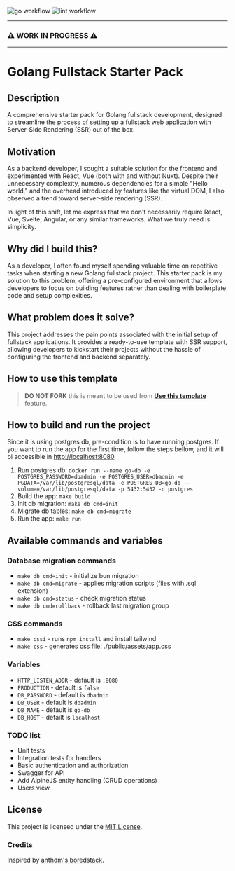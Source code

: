![go workflow](https://github.com/fmiskovic/go-starter/actions/workflows/go-ci.yml/badge.svg)
![lint workflow](https://github.com/fmiskovic/go-starter/actions/workflows/golangci-lint.yml/badge.svg)
___
### ⚠️ WORK IN PROGRESS ⚠️
___
# Golang Fullstack Starter Pack

## Description
A comprehensive starter pack for Golang fullstack development, designed to streamline the process of setting up a fullstack web application with Server-Side Rendering (SSR) out of the box.

## Motivation
As a backend developer, I sought a suitable solution for the frontend and experimented with React, Vue (both with and without Nuxt). Despite their unnecessary complexity, numerous dependencies for a simple "Hello world," and the overhead introduced by features like the virtual DOM, I also observed a trend toward server-side rendering (SSR).

In light of this shift, let me express that we don't necessarily require React, Vue, Svelte, Angular, or any similar frameworks. What we truly need is simplicity.

## Why did I build this?
As a developer, I often found myself spending valuable time on repetitive tasks when starting a new Golang fullstack project. This starter pack is my solution to this problem, offering a pre-configured environment that allows developers to focus on building features rather than dealing with boilerplate code and setup complexities.

## What problem does it solve?
This project addresses the pain points associated with the initial setup of fullstack applications. It provides a ready-to-use template with SSR support, allowing developers to kickstart their projects without the hassle of configuring the frontend and backend separately.

## How to use this template
> **DO NOT FORK** this is meant to be used from **[Use this template](https://github.com/fmiskovic/go-starter/generate)** feature.

## How to build and run the project
Since it is using postgres db, pre-condition is to have running postgres.
If you want to run the app for the first time, follow the steps bellow, and it will bi accessible in [http://localhost:8080](http://localhost:8080)

1) Run postgres db: ```docker run --name go-db -e POSTGRES_PASSWORD=dbadmin -e POSTGRES_USER=dbadmin -e PGDATA=/var/lib/postgresql/data -e POSTGRES_DB=go-db --volume=/var/lib/postgresql/data -p 5432:5432 -d postgres```
2) Build the app: ```make build```
3) Init db migration: ```make db cmd=init```
4) Migrate db tables: ```make db cmd=migrate```
5) Run the app: ```make run```

## Available commands and variables

### Database migration commands
- `make db cmd=init` - initialize bun migration
- `make db cmd=migrate` - applies migration scripts (files with .sql extension)
- `make db cmd=status` - check migration status
- `make db cmd=rollback` - rollback last migration group

### CSS commands
- `make cssi` - runs `npm install` and install tailwind
- `make css` - generates css file: ./public/assets/app.css

### Variables
- `HTTP_LISTEN_ADDR`  - default is `:8080`
- `PRODUCTION` - default is `false`
- `DB_PASSWORD` - default is `dbadmin`
- `DB_USER` - default is `dbadmin`
- `DB_NAME` - default is `go-db`
- `DB_HOST` - defailt is `localhost`

### TODO list
- Unit tests
- Integration tests for handlers
- Basic authentication and authorization
- Swagger for API
- Add AlpineJS entity handling (CRUD operations)
- Users view

## License
This project is licensed under the [MIT License](https://github.com/fmiskovic/go-starter/blob/main/LICENSE.md).

### Credits
Inspired by [anthdm's boredstack](https://github.com/anthdm/boredstack).


